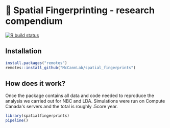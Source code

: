 # :book: Spatial Fingerprinting - research compendium
[![R build status](https://github.com/McCannLab/spatial_fingerprints/workflows/R-CMD-check/badge.svg)](https://github.com/McCannLab/spatial_fingerprints/actions)

## Installation

```R
install.packages("remotes")
remotes::install_github("McCannLab/spatial_fingerprints")
```

## How does it work?

Once the package contains all data and code needed to reproduce the analysis we
carried out for NBC and LDA. Simulations were run on
Compute Canada's servers and the total is roughly .5core year.


```R
library(spatialfingerprints)
pipeline()
```
